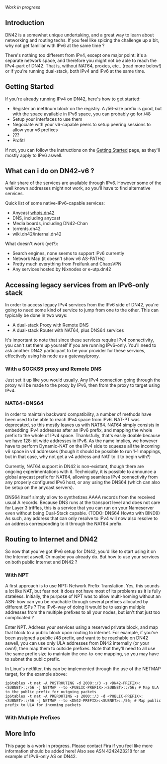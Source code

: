_Work in progress_

## Introduction

DN42 is a somewhat unique undertaking, and a great way to learn about networking and routing techs.
If you feel like spicing the challenge up a bit, why not get familiar with IPv6 at the same time ?

There's nothing too different from IPv4, except one major point: it's a separate network space, and therefore you might not be able to reach the IPv4-part of DN42. That is, without NAT64, proxies, etc.. (read more below!) or if you're running dual-stack, both IPv4 and IPv6 at the same time.

## Getting Started

If you're already running IPv4 on DN42, here's how to get started:
 * Register an inet6num block on the registry. A /56-size prefix is good, but with the space available in IPv6 space, you can probably go for /48
 * Setup your interfaces to use them
 * Negociate with your v6-capable peers to setup peering sessions to allow your v6 prefixes
 * ???
 * Profit!

If not, you can follow the instructions on the [Getting Started](GettingStarted) page, as they'll mostly apply to IPv6 aswell.

## What can i do on DN42-v6 ?

A fair share of the services are available through IPv6. However some of the well known addresses might not work, so you'll have to find alternative services.

Quick list of some native-IPv6-capable services:
 * Anycast [whois.dn42](whois.dn42)
 * DNS, including anycast
 * Media boards, including DN42-Chan
 * torrents.dn42
 * wiki.dn42/internal.dn42

What doesn't work (yet?): 
 * Search engines, none seems to support IPv6 currently
 * Network Map (it doesn't show v6 AS-PATHs)
 * Pretty much everything from Freifunk and ChaosVPN
 * Any services hosted by Nixnodes or e-utp.dn42 

## Accessing legacy services from an IPv6-only stack
In order to access legacy IPv4 services from the IPv6 side of DN42, you're going to need some kind of service to jump from one to the other.
This can typically be done in two ways:
 * A dual-stack Proxy with Remote DNS
 * A dual-stack Router with NAT64, plus DNS64 services

It's important to note that since these services require IPv4 connectivity, you can't set them up yourself if you are running IPv6-only. You'll need to ask another DN42 participant to be your provider for these services, effectively using his node as a gateway/proxy.

### With a SOCKS5 proxy and Remote DNS
Just set it up like you would usually. Any IPv4 connection going through the proxy will be made to the proxy by IPv6, then from the proxy to target using IPv4.

### NAT64+DNS64
In order to maintain backward compatibility, a number of methods have been used to be able to reach IPv4 space from IPv6. NAT-PT was deprecated, so this mostly leaves us with NAT64.
NAT64 simply consists in embedding IPv4 addresses after an IPv6 prefix, and mapping the whole prefix to the whole of IPv4 space. Thanksfully, that's easily doable because we have 128-bit wide addresses in IPv6. As the name implies, we however have to perform Dynamic-NAT on the IPv4 side to squeeze all the incoming v6 space in v4 addresses (though it should be possible to run 1-1 mappings, but in that case, why not get a v4 address and NAT to it to begin with?)

Currently, NAT64 support in DN42 is non-existant, though there are ongoing experimentations with it. Technically, it is possible to announce a global anycast prefix for NAT64, allowing seamless IPv4 connectivity from any properly configured IPv6 host, or any using the DNS64 (which can also be setup on the anycast servers).

DNS64 itself simply allow to synthetizes AAAA records from the received usual A records. Because DNS runs at the transport level and does not care for Layer 3 triffles, this is a service that you can run on your Nameserver even without being Dual-Stack capable. (TODO: DNS64 Howto with BIND9)
As such, any address that can only resolve to IPv4 will now also resolve to an address corresponding to it through the NAT64 prefix.

## Routing to Internet and DN42
So now that you've got IPv6 setup for DN42, you'd like to start using it on the Internet aswell. Or maybe you already do. But how to use your services on both public Internet and DN42 ?

### With NPT
A first approach is to use NPT: Network Prefix Translation. Yes, this sounds a lot like NAT, but fear not: it does not have most of its problems as it is fully stateless. Initially, the purpose of NPT was to allow multi-homing without an ASN: how can you be reachable through several prefixes allocated by different ISPs ? The IPv6-way of doing it would be to assign multiple addresses from the multiple prefixes to all your nodes, but isn't that just too complicated ?

Enter NPT. Address your services using a reserved private block, and map that block to a public block upon routing to internet. 
For example, if you've been assigned a public /48 prefix, and want to be reachable on DN42 aswell, you can use only ULA addresses from DN42 internally (or your own!), then map them to outside prefixes. Note that they'll need to all use the same prefix size to maintain the one-to-one mapping, so you may have to subnet the public prefix.

In Linux's netfilter, this can be implemented through the use of the NETMAP target, for the example above:
```
ip6tables -t nat -A POSTROUTING -d 2000::/3 -s <DN42-PREFIX>:<SUBNET>::/56 -j NETMAP --to <PUBLIC-PREFIX>:<SUBNET>::/56; # Map ULA to the public prefix for outgoing packets
ip6tables -t nat -A PREROUTING -s 2000::/3 -d <PUBLIC-PREFIX>:<SUBNET>::/56 -j NETMAP --to <DN42-PREFIX>:<SUBNET>::/56; # Map public prefix to ULA for incoming packets
```


### With Multiple Prefixes

## More Info
This page is a work in progress. Please contact Fira if you feel like more information should be added here! Also see ASN 4242423218 for an example of IPv6-only AS on DN42.